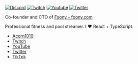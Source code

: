 [![Discord](https://img.shields.io/discord/730358864674947154.svg?label=&logo=discord&logoColor=ffffff&color=7389D8&labelColor=6A7EC2)](https://discord.gg/fwvzUh5TV3)
<a href="https://twitch.tv/acorn1010"><img src="https://img.shields.io/twitch/status/acorn1010?label=Twitch" alt="Twitch"></a>
<a href="https://www.youtube.com/@Acorn10"><img src="https://img.shields.io/youtube/channel/subscribers/UC3BHqkWP8ICUFdDA_-4UhOg?style=social" alt="Youtube" /></a>
<a href="https://twitter.com/theacorn1010"><img src="https://img.shields.io/twitter/follow/theacorn1010?label=Twitter&style=social" alt="Twitter"></a>

Co-founder and CTO of [Foony - foony.com](https://foony.com)

Professional fitness and pool streamer. I ❤️ React + TypeScript.

* [Acorn1010](https://acorn1010.com)
* [Twitch](https://twitch.tv/acorn1010)
* [YouTube](https://www.youtube.com/@Acorn10)
* [Twitter](https://twitter.com/theacorn1010)
* [TikTok](https://www.tiktok.com/@theacorn10)
